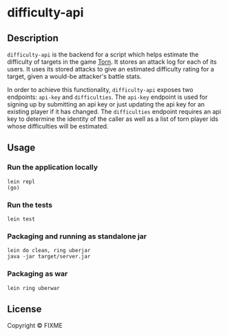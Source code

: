 # difficulty-api

## Description

`difficulty-api` is the backend for a script which helps estimate the difficulty
of targets in the game [Torn](http://www.torn.com). It stores an attack log for
each of its users. It uses its stored attacks to give an estimated difficulty
rating for a target, given a would-be attacker's battle stats.

In order to achieve this functionality, `difficulty-api` exposes two endpoints:
`api-key` and `difficulties`. The `api-key` endpoint is used for signing up by
submitting an api key or just updating the api key for an existing player if it
has changed. The `difficulties` endpoint requires an api key to determine the
identity of the caller as well as a list of torn player ids whose difficulties
will be estimated.

## Usage

### Run the application locally

```
lein repl
(go)
```

### Run the tests

`lein test`

### Packaging and running as standalone jar

```
lein do clean, ring uberjar
java -jar target/server.jar
```

### Packaging as war

`lein ring uberwar`

## License

Copyright ©  FIXME

